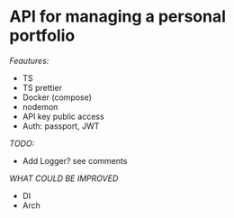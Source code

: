 # API for managing a personal portfolio

_Feautures:_

- TS
- TS prettier
- Docker (compose)
- nodemon
- API key public access
- Auth: passport, JWT

_TODO:_

- Add Logger? see comments

_WHAT COULD BE IMPROVED_

- DI
- Arch